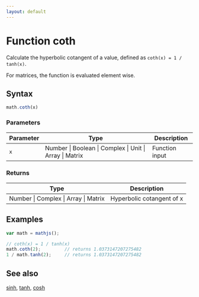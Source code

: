 ```yaml
---
layout: default
---
```


# Function coth

Calculate the hyperbolic cotangent of a value,
defined as `coth(x) = 1 / tanh(x)`.

For matrices, the function is evaluated element wise.


## Syntax

```js
math.coth(x)
```

### Parameters

Parameter | Type | Description
--------- | ---- | -----------
`x` | Number &#124; Boolean &#124; Complex &#124; Unit &#124; Array &#124; Matrix | Function input

### Returns

Type | Description
---- | -----------
Number &#124; Complex &#124; Array &#124; Matrix | Hyperbolic cotangent of x


## Examples

```js
var math = mathjs();

// coth(x) = 1 / tanh(x)
math.coth(2);         // returns 1.0373147207275482
1 / math.tanh(2);     // returns 1.0373147207275482
```


## See also

[sinh](sinh.html),
[tanh](tanh.html),
[cosh](cosh.html)


<!-- Note: This file is automatically generated from source code comments. Changes made in this file will be overridden. -->
